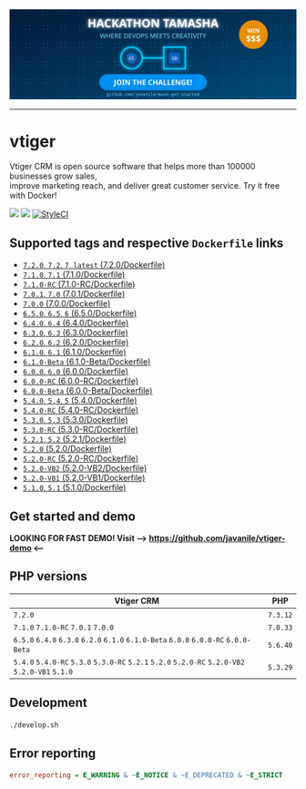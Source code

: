 <div align="center">


<a href="https://www.javanile.org/hackathon/">
<img src="https://raw.githubusercontent.com/javanile/hackathon/refs/heads/main/assets/images/devops-hackathon-banner.svg" />
</a>


</div>

---

# vtiger

Vtiger CRM is open source software that helps more than 100000 businesses grow sales,  
improve marketing reach, and deliver great customer service. Try it free with Docker!

[![](https://images.microbadger.com/badges/image/javanile/vtiger.svg)](https://hub.docker.com/r/javanile/vtiger/)
[![](https://images.microbadger.com/badges/version/javanile/vtiger.svg)](https://hub.docker.com/r/javanile/vtiger/)
[![StyleCI](https://github.styleci.io/repos/118489407/shield?branch=master)](https://github.styleci.io/repos/118489407)

## Supported tags and respective `Dockerfile` links
* [`7.2.0`, `7.2`, `7`, `latest` (7.2.0/Dockerfile)](https://github.com/javanile/vtiger/blob/master/7.2.0/Dockerfile)
* [`7.1.0`, `7.1` (7.1.0/Dockerfile)](https://github.com/javanile/vtiger/blob/master/7.1.0/Dockerfile)
* [`7.1.0-RC` (7.1.0-RC/Dockerfile)](https://github.com/javanile/vtiger/blob/master/7.1.0-RC/Dockerfile)
* [`7.0.1`, `7.0` (7.0.1/Dockerfile)](https://github.com/javanile/vtiger/blob/master/7.0.1/Dockerfile)
* [`7.0.0` (7.0.0/Dockerfile)](https://github.com/javanile/vtiger/blob/master/7.0.0/Dockerfile)
* [`6.5.0`, `6.5`, `6` (6.5.0/Dockerfile)](https://github.com/javanile/vtiger/blob/master/6.5.0/Dockerfile)
* [`6.4.0`, `6.4` (6.4.0/Dockerfile)](https://github.com/javanile/vtiger/blob/master/6.4.0/Dockerfile)
* [`6.3.0`, `6.3` (6.3.0/Dockerfile)](https://github.com/javanile/vtiger/blob/master/6.3.0/Dockerfile)
* [`6.2.0`, `6.2` (6.2.0/Dockerfile)](https://github.com/javanile/vtiger/blob/master/6.2.0/Dockerfile)
* [`6.1.0`, `6.1` (6.1.0/Dockerfile)](https://github.com/javanile/vtiger/blob/master/6.1.0/Dockerfile)
* [`6.1.0-Beta` (6.1.0-Beta/Dockerfile)](https://github.com/javanile/vtiger/blob/master/6.1.0-Beta/Dockerfile)
* [`6.0.0`, `6.0` (6.0.0/Dockerfile)](https://github.com/javanile/vtiger/blob/master/6.0.0/Dockerfile)
* [`6.0.0-RC` (6.0.0-RC/Dockerfile)](https://github.com/javanile/vtiger/blob/master/6.0.0-RC/Dockerfile)
* [`6.0.0-Beta` (6.0.0-Beta/Dockerfile)](https://github.com/javanile/vtiger/blob/master/6.0.0-Beta/Dockerfile)
* [`5.4.0`, `5.4`, `5` (5.4.0/Dockerfile)](https://github.com/javanile/vtiger/blob/master/5.4.0/Dockerfile)
* [`5.4.0-RC` (5.4.0-RC/Dockerfile)](https://github.com/javanile/vtiger/blob/master/5.4.0-RC/Dockerfile)
* [`5.3.0`, `5.3` (5.3.0/Dockerfile)](https://github.com/javanile/vtiger/blob/master/5.3.0/Dockerfile)
* [`5.3.0-RC` (5.3.0-RC/Dockerfile)](https://github.com/javanile/vtiger/blob/master/5.3.0-RC/Dockerfile)
* [`5.2.1`, `5.2` (5.2.1/Dockerfile)](https://github.com/javanile/vtiger/blob/master/5.2.1/Dockerfile)
* [`5.2.0` (5.2.0/Dockerfile)](https://github.com/javanile/vtiger/blob/master/5.2.0/Dockerfile)
* [`5.2.0-RC` (5.2.0-RC/Dockerfile)](https://github.com/javanile/vtiger/blob/master/5.2.0-RC/Dockerfile)
* [`5.2.0-VB2` (5.2.0-VB2/Dockerfile)](https://github.com/javanile/vtiger/blob/master/5.2.0-VB2/Dockerfile)
* [`5.2.0-VB1` (5.2.0-VB1/Dockerfile)](https://github.com/javanile/vtiger/blob/master/5.2.0-VB1/Dockerfile)
* [`5.1.0`, `5.1` (5.1.0/Dockerfile)](https://github.com/javanile/vtiger/blob/master/5.1.0/Dockerfile)

## Get started and demo

**LOOKING FOR FAST DEMO! Visit --> https://github.com/javanile/vtiger-demo <--**

## PHP versions

| Vtiger CRM                                                                                       | PHP      |
|--------------------------------------------------------------------------------------------------|----------|
| `7.2.0`                                                                                          | `7.3.12` |
| `7.1.0` `7.1.0-RC` `7.0.1` `7.0.0`                                                               | `7.0.33` |
| `6.5.0` `6.4.0` `6.3.0` `6.2.0` `6.1.0` `6.1.0-Beta` `6.0.0` `6.0.0-RC` `6.0.0-Beta`             | `5.6.40` |
| `5.4.0` `5.4.0-RC` `5.3.0` `5.3.0-RC` `5.2.1` `5.2.0` `5.2.0-RC` `5.2.0-VB2` `5.2.0-VB1` `5.1.0` | `5.3.29` |

## Development
 
```bash
./develop.sh
```

## Error reporting

```ini
error_reporting = E_WARNING & ~E_NOTICE & ~E_DEPRECATED & ~E_STRICT
```
